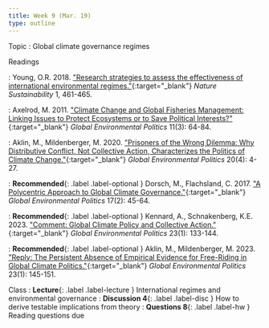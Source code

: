 ```yaml
---
title: Week 9 (Mar. 19)
type: outline
---
```


Topic
: Global climate governance regimes

Readings

: Young, O.R. 2018. ["Research strategies to assess the effectiveness of international environmental regimes."](https://doi.org/10.1038/s41893-018-0132-y){:target="_blank"} _Nature Sustainability_ 1, 461-465.

: Axelrod, M. 2011. ["Climate Change and Global Fisheries Management: Linking Issues to Protect Ecosystems or to Save Political Interests?"](https://doi.org/10.1162/GLEP_a_00069){:target="_blank"} _Global Environmental Politics_ 11(3): 64-84.

: Aklin, M., Mildenberger, M. 2020. ["Prisoners of the Wrong Dilemma: Why Distributive Conflict, Not Collective Action, Characterizes the Politics of Climate Change."](https://doi.org/10.1162/glep_a_00578){:target="_blank"} _Global Environmental Politics_ 20(4): 4-27.

: **Recommended**{: .label .label-optional }  Dorsch, M., Flachsland, C. 2017. ["A Polycentric Approach to Global Climate Governance."](https://doi.org/10.1162/GLEP_a_00400){:target="_blank"} _Global Environmental Politics_ 17(2): 45-64.

: **Recommended**{: .label .label-optional } Kennard, A., Schnakenberg, K.E. 2023. ["Comment: Global Climate Policy and Collective Action."](https://doi.org/10.1162/glep_c_00699){:target="_blank"} _Global Environmental Politics_ 23(1): 133-144.

: **Recommended**{: .label .label-optional } Aklin, M., Mildenberger, M. 2023. ["Reply: The Persistent Absence of Empirical Evidence for Free-Riding in Global Climate Politics."](https://doi.org/10.1162/glep_c_00700){:target="_blank"} _Global Environmental Politics_ 23(1): 145-151.

Class
: **Lecture**{: .label .label-lecture } International regimes and environmental governance
: **Discussion 4**{: .label .label-disc } How to derive testable implications from theory
: **Questions 8**{: .label .label-hw } Reading questions due
